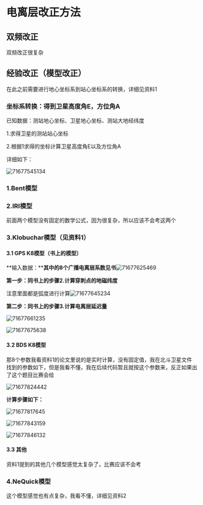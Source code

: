 # 电离层改正方法

## 双频改正

双频改正很复杂

## 经验改正（模型改正）

在此之前需要进行地心坐标系到站心坐标系的转换，详细见资料1

### 坐标系转换：得到卫星高度角E，方位角A

已知数据：测站地心坐标、卫星地心坐标、测站大地经纬度

1.求得卫星的测站站心坐标

2.根据1求得的坐标计算卫星高度角E以及方位角A

详细如下：

![71677545134](总结.assets/1716775451341.png)

### 1.Bent模型

### 2.IRI模型

前面两个模型没有固定的数学公式，因为很复杂，所以应该不会考这两个

### 3.Klobuchar模型（见资料1）

#### 3.1  GPS K8模型（书上的模型）

**输入数据：****其中的8个广播电离层系数见书**![71677625469](总结.assets/1716776254697.png)

**第一步：同书上的步骤2.计算穿刺点的地磁纬度**

注意里面都是弧度进行计算![71677645234](总结.assets/1716776452347.png)

**第二步：同书上的步骤3.计算电离层延迟量**

![71677661235](总结.assets/1716776612353.png)

![71677675638](总结.assets/1716776756388.png)

#### 3.2  BDS K8模型

那8个参数我看资料1的论文里说的是实时计算，没有固定值，我在北斗卫星文件找到的参数如下，但是我看不懂，我在后续代码暂且就按这个参数来，反正如果出了这个题目比赛会给

![71677824442](总结.assets/1716778244427.png)

**计算步骤如下：**

![71677817645](总结.assets/1716778176451.png)

![71677843159](总结.assets/1716778431599.png)

![71677846132](总结.assets/1716778461320.png)

#### 3.3  其他

资料1提到的其他几个模型感觉太复杂了，比赛应该不会考

### 4.NeQuick模型

这个模型感觉也有点复杂，我看不懂，详细见资料2